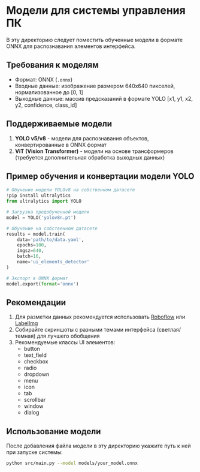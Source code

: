 # Модели для системы управления ПК

В эту директорию следует поместить обученные модели в формате ONNX для распознавания элементов интерфейса.

## Требования к моделям

- Формат: ONNX (`.onnx`)
- Входные данные: изображение размером 640x640 пикселей, нормализованное до [0, 1]
- Выходные данные: массив предсказаний в формате YOLO [x1, y1, x2, y2, confidence, class_id]

## Поддерживаемые модели

1. **YOLO v5/v8** - модели для распознавания объектов, конвертированные в ONNX формат
2. **ViT (Vision Transformer)** - модели на основе трансформеров (требуется дополнительная обработка выходных данных)

## Пример обучения и конвертации модели YOLO

```python
# Обучение модели YOLOv8 на собственном датасете
!pip install ultralytics
from ultralytics import YOLO

# Загрузка предобученной модели
model = YOLO('yolov8n.pt')

# Обучение на собственном датасете
results = model.train(
    data='path/to/data.yaml',
    epochs=100,
    imgsz=640,
    batch=16,
    name='ui_elements_detector'
)

# Экспорт в ONNX формат
model.export(format='onnx')
```

## Рекомендации

1. Для разметки данных рекомендуется использовать [Roboflow](https://roboflow.com/) или [LabelImg](https://github.com/tzutalin/labelImg)
2. Собирайте скриншоты с разными темами интерфейса (светлая/темная) для лучшего обобщения
3. Рекомендуемые классы UI элементов:
   - button
   - text_field
   - checkbox
   - radio
   - dropdown
   - menu
   - icon
   - tab
   - scrollbar
   - window
   - dialog

## Использование модели

После добавления файла модели в эту директорию укажите путь к ней при запуске системы:

```bash
python src/main.py --model models/your_model.onnx
``` 